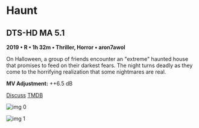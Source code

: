 # Haunt

## DTS-HD MA 5.1

**2019 • R • 1h 32m • Thriller, Horror • aron7awol**

On Halloween, a group of friends encounter an "extreme" haunted house that promises to feed on their darkest fears. The night turns deadly as they come to the horrifying realization that some nightmares are real.

**MV Adjustment:** ++6.5 dB

[Discuss](https://www.avsforum.com/threads/bass-eq-for-filtered-movies.2995212/post-59429554)  [TMDB](517116)

![img 0](https://i.imgur.com/P0KsTYq.jpg)

![img 1](https://i.imgur.com/u1YQokw.png)

